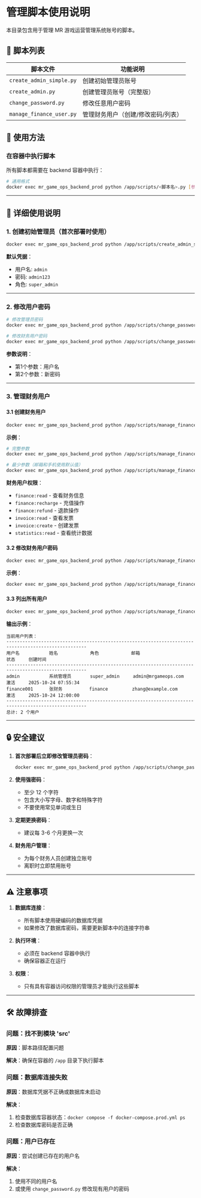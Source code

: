 # 管理脚本使用说明

本目录包含用于管理 MR 游戏运营管理系统账号的脚本。

## 📁 脚本列表

| 脚本文件 | 功能说明 |
|---------|---------|
| `create_admin_simple.py` | 创建初始管理员账号 |
| `create_admin.py` | 创建管理员账号（完整版） |
| `change_password.py` | 修改任意用户密码 |
| `manage_finance_user.py` | 管理财务用户（创建/修改密码/列表） |

## 🚀 使用方法

### 在容器中执行脚本

所有脚本都需要在 backend 容器中执行：

```bash
# 通用格式
docker exec mr_game_ops_backend_prod python /app/scripts/<脚本名>.py [参数]
```

---

## 📖 详细使用说明

### 1. 创建初始管理员（首次部署时使用）

```bash
docker exec mr_game_ops_backend_prod python /app/scripts/create_admin_simple.py
```

**默认凭据**：
- 用户名: `admin`
- 密码: `admin123`
- 角色: `super_admin`

---

### 2. 修改用户密码

```bash
# 修改管理员密码
docker exec mr_game_ops_backend_prod python /app/scripts/change_password.py admin NewPassword123!

# 修改财务用户密码
docker exec mr_game_ops_backend_prod python /app/scripts/change_password.py finance001 NewPassword456!
```

**参数说明**：
- 第1个参数：用户名
- 第2个参数：新密码

---

### 3. 管理财务用户

#### 3.1 创建财务用户

```bash
docker exec mr_game_ops_backend_prod python /app/scripts/manage_finance_user.py create <用户名> <密码> <姓名> [邮箱] [手机]
```

**示例**：
```bash
# 完整参数
docker exec mr_game_ops_backend_prod python /app/scripts/manage_finance_user.py create finance001 Finance123! 张财务 zhang@example.com 13800138001

# 最少参数（邮箱和手机使用默认值）
docker exec mr_game_ops_backend_prod python /app/scripts/manage_finance_user.py create finance001 Finance123! 张财务
```

**财务用户权限**：
- `finance:read` - 查看财务信息
- `finance:recharge` - 充值操作
- `finance:refund` - 退款操作
- `invoice:read` - 查看发票
- `invoice:create` - 创建发票
- `statistics:read` - 查看统计数据

#### 3.2 修改财务用户密码

```bash
docker exec mr_game_ops_backend_prod python /app/scripts/manage_finance_user.py password <用户名> <新密码>
```

**示例**：
```bash
docker exec mr_game_ops_backend_prod python /app/scripts/manage_finance_user.py password finance001 NewPass789!
```

#### 3.3 列出所有用户

```bash
docker exec mr_game_ops_backend_prod python /app/scripts/manage_finance_user.py list
```

**输出示例**：
```
当前用户列表：
----------------------------------------------------------------------------------------------------
用户名           姓名            角色            邮箱                      状态     创建时间
----------------------------------------------------------------------------------------------------
admin           系统管理员       super_admin     admin@mrgameops.com       激活     2025-10-24 07:55:34
finance001      张财务          finance         zhang@example.com         激活     2025-10-24 12:00:00
----------------------------------------------------------------------------------------------------
总计: 2 个用户
```

---

## 🔒 安全建议

1. **首次部署后立即修改管理员密码**：
   ```bash
   docker exec mr_game_ops_backend_prod python /app/scripts/change_password.py admin YourStrongPassword!
   ```

2. **使用强密码**：
   - 至少 12 个字符
   - 包含大小写字母、数字和特殊字符
   - 不要使用常见单词或生日

3. **定期更换密码**：
   - 建议每 3-6 个月更换一次

4. **财务用户管理**：
   - 为每个财务人员创建独立账号
   - 离职时立即禁用账号

---

## ⚠️ 注意事项

1. **数据库连接**：
   - 所有脚本使用硬编码的数据库凭据
   - 如果修改了数据库密码，需要更新脚本中的连接字符串

2. **执行环境**：
   - 必须在 backend 容器中执行
   - 确保容器正在运行

3. **权限**：
   - 只有具有容器访问权限的管理员才能执行这些脚本

---

## 🛠️ 故障排查

### 问题：找不到模块 'src'

**原因**：脚本路径配置问题

**解决**：确保在容器的 `/app` 目录下执行脚本

### 问题：数据库连接失败

**原因**：数据库凭据不正确或数据库未启动

**解决**：
1. 检查数据库容器状态：`docker compose -f docker-compose.prod.yml ps`
2. 检查数据库密码是否正确

### 问题：用户已存在

**原因**：尝试创建已存在的用户名

**解决**：
1. 使用不同的用户名
2. 或使用 `change_password.py` 修改现有用户的密码
